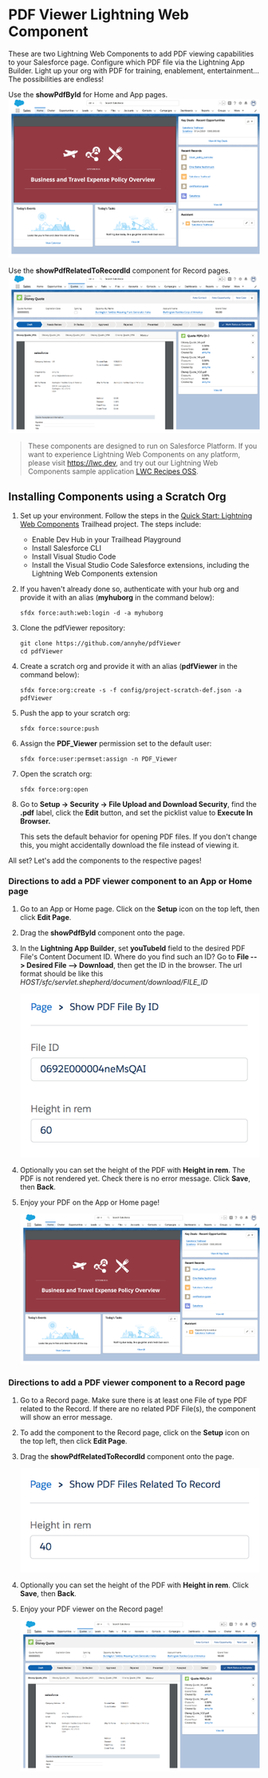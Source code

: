 # PDF Viewer Lightning Web Component

These are two Lightning Web Components to add PDF viewing capabilities to your Salesforce page. Configure which PDF file via the Lightning App Builder. Light up your org with PDF for training, enablement, entertainment... The possibilities are endless!

Use the **showPdfById** for Home and App pages.
![PDF Viewer on Home page](doc-gfx/homePage.png)

Use the **showPdfRelatedToRecordId** component for Record pages.
![PDF Viewer on Opportunity Record page](doc-gfx/recordPage.png)

> These components are designed to run on Salesforce Platform. If you want to experience Lightning Web Components on any platform, please visit https://lwc.dev, and try out our Lightning Web Components sample application [LWC Recipes OSS](https://github.com/trailheadapps/lwc-recipes-oss).

## Installing Components using a Scratch Org

1. Set up your environment. Follow the steps in the [Quick Start: Lightning Web Components](https://trailhead.salesforce.com/content/learn/projects/quick-start-lightning-web-components/) Trailhead project. The steps include:

    - Enable Dev Hub in your Trailhead Playground
    - Install Salesforce CLI
    - Install Visual Studio Code
    - Install the Visual Studio Code Salesforce extensions, including the Lightning Web Components extension

1. If you haven't already done so, authenticate with your hub org and provide it with an alias (**myhuborg** in the command below):

    ```
    sfdx force:auth:web:login -d -a myhuborg
    ```

1. Clone the pdfViewer repository:

    ```
    git clone https://github.com/annyhe/pdfViewer
    cd pdfViewer
    ```

1. Create a scratch org and provide it with an alias (**pdfViewer** in the command below):

    ```
    sfdx force:org:create -s -f config/project-scratch-def.json -a pdfViewer
    ```

1. Push the app to your scratch org:

    ```
    sfdx force:source:push
    ```

1. Assign the **PDF_Viewer** permission set to the default user:

    ```
    sfdx force:user:permset:assign -n PDF_Viewer
    ```

1. Open the scratch org:

    ```
    sfdx force:org:open
    ```

1. Go to **Setup → Security → File Upload and Download Security**, find the **.pdf** label, click the **Edit** button, and set the picklist value to **Execute In Browser.**

    This sets the default behavior for opening PDF files. If you don't change this, you might accidentally download the file instead of viewing it.

All set? Let's add the components to the respective pages!

### Directions to add a PDF viewer component to an App or Home page

1. Go to an App or Home page. Click on the **Setup** icon on the top left, then click **Edit Page**.

1. Drag the **showPdfById** component onto the page.

1. In the **Lightning App Builder**, set **youTubeId** field to the desired PDF File's Content Document ID. Where do you find such an ID? Go to **File --> Desired File --> Download**, then get the ID in the browser. The url format should be like this _HOST/sfc/servlet.shepherd/document/download/FILE_ID_

    ![Set the PDF File ID in App Builder](doc-gfx/homePageConfig.png)

1. Optionally you can set the height of the PDF with **Height in rem**. The PDF is not rendered yet. Check there is no error message. Click **Save**, then **Back**.

1. Enjoy your PDF on the App or Home page!

    ![PDF Viewer on Home page](doc-gfx/homePage.png)

### Directions to add a PDF viewer component to a Record page

1. Go to a Record page. Make sure there is at least one File of type PDF related to the Record. If there are no related PDF File(s), the component will show an error message.

1. To add the component to the Record page, click on the **Setup** icon on the top left, then click **Edit Page**.

1. Drag the **showPdfRelatedToRecordId** component onto the page.

    ![Add the PDF Viewer component in Lightning App Builder](doc-gfx/recordPageConfig.png)

1. Optionally you can set the height of the PDF with **Height in rem**. Click **Save**, then **Back**.

1. Enjoy your PDF viewer on the Record page!

    ![PDF Viewer on Opportunity Record page](doc-gfx/recordPage.png)
